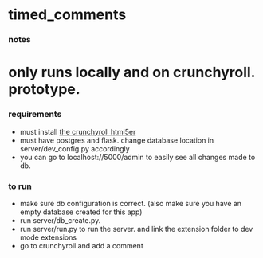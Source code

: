 # timed_comments

### notes
# only runs locally and on crunchyroll. prototype.

### requirements
* must install [the crunchyroll html5er](https://chrome.google.com/webstore/detail/crunchyroll-html5/ihegfgnkffeibpmnajnoiemkcmlbmhmi)
* must have postgres and flask. change database location in server/dev_config.py accordingly
* you can go to localhost://5000/admin to easily see all changes made to db.

### to run
* make sure db configuration is correct. (also make sure you have an empty database created for this app)
* run server/db_create.py.
* run server/run.py to run the server. and link the extension folder to dev mode extensions
* go to crunchyroll and add a comment
